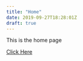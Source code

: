 ```yaml
---
title: "Home"
date: 2019-09-27T18:28:01Z
draft: true
---
```



This is the home page

[Click Here][1]


  [1]: http://google.com
